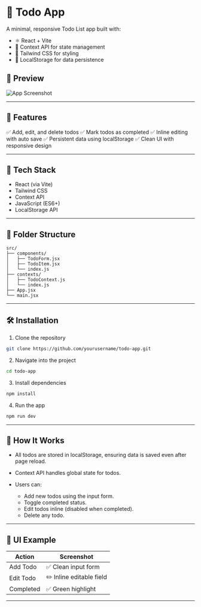 
# 📝 Todo App

A minimal, responsive Todo List app built with:

* ⚛️ React + Vite
* 🎯 Context API for state management
* 💨 Tailwind CSS for styling
* 💾 LocalStorage for data persistence

## 📸 Preview

![App Screenshot](https://via.placeholder.com/800x400?text=Todo+App+Preview) <!-- Replace with your app screenshot or remove if not needed -->

---

## 🚀 Features

✅ Add, edit, and delete todos
✅ Mark todos as completed
✅ Inline editing with auto save
✅ Persistent data using localStorage
✅ Clean UI with responsive design

---

## 🧠 Tech Stack

* React (via Vite)
* Tailwind CSS
* Context API
* JavaScript (ES6+)
* LocalStorage API

---

## 📁 Folder Structure

```
src/
├── components/
│   ├── TodoForm.jsx
│   ├── TodoItem.jsx
│   └── index.js
├── contexts/
│   ├── TodoContext.js
│   └── index.js
├── App.jsx
└── main.jsx
```

---

## 🛠️ Installation

1. Clone the repository

```bash
git clone https://github.com/yourusername/todo-app.git
```

2. Navigate into the project

```bash
cd todo-app
```

3. Install dependencies

```bash
npm install
```

4. Run the app

```bash
npm run dev
```

---

## 📌 How It Works

* All todos are stored in localStorage, ensuring data is saved even after page reload.
* Context API handles global state for todos.
* Users can:

  * Add new todos using the input form.
  * Toggle completed status.
  * Edit todos inline (disabled when completed).
  * Delete any todo.

---

## 🎨 UI Example

| Action    | Screenshot               |
| --------- | ------------------------ |
| Add Todo  | ✅ Clean input form       |
| Edit Todo | ✏️ Inline editable field |
| Completed | ✅ Green highlight        |

---
